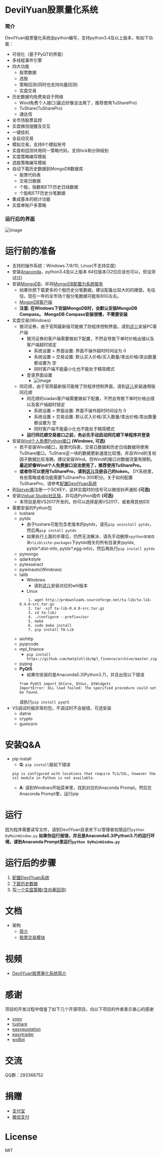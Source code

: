 # DevilYuan股票量化系统
### 简介
DevilYuan股票量化系统由python编写，支持python3.4及以上版本，有如下功能：
- 可视化（基于PyQT的界面）
- 多线程事件引擎
- 四大功能
    - 股票数据
    - 选股
    - 策略回测(同时也支持向量回测)
    - 实盘交易
- 历史数据均免费来自于网络
    - Wind免费个人接口(最近好像没法用了，推荐使用TuSharePro)
    - TuShare(TuSharePro)
    - 通达信
- 全市场股票监控
- 实盘微信提醒及交互
- 一键挂机
- 全自动交易
- 模拟交易，支持9个模拟账号
- 实盘和回测共用同一策略代码，支持tick和分钟级别
- 实盘策略编写模板
- 选股策略编写模板
- 自动下载历史数据到MongoDB数据库
    - 股票代码表
    - 交易日数据
    - 个股，指数和ETF历史日线数据
    - 个股和ETF历史分笔数据
- 集成基本的统计功能
- 实盘单账户多策略

### 运行后的界面
![image](https://github.com/moyuanz/DevilYuan/blob/master/docs/main.png)

# 运行前的准备
- 支持的操作系统：Windows 7/8/10, Linux(不支持实盘)
- 安装[Anaconda](https://www.anaconda.com/download/)，python3.4及以上版本 64位版本(32位应该也可以，但没测试过)
- 安装[MongoDB](https://www.mongodb.com/download-center#production)，并将[MongoDB配置为系统服务](https://docs.mongodb.com/manual/tutorial/install-mongodb-on-windows/#configure-a-windows-service-for-mongodb-community-edition)
    -  如果你想下载更多的个股历史分笔数据，建议配备比较大的的硬盘。毛估估，现在一年的全市场个股分笔数据可能有80G左右。
    -  [MogonDB客户端](https://robomongo.org/download)
    - **注意: 在Windows下安装MongoDB时，会默认安装MongoDB Compass。 MongoDB Compass安装很慢，不需要安装**
-  实盘交易(Windows)
    - 银河证券，由于官网最新版可能做了防程序控制界面，请到[这儿](https://github.com/moyuanz/Box/blob/master/BinaryStar3.2.exe)安装PC客户端
        - 银河证券的客户端需要做如下配置，不然会导致下单时价格出错以及客户端超时锁定
            - 系统设置 > 界面设置: 界面不操作超时时间设为 0
            - 系统设置 > 交易设置: 默认买入价格/买入数量/卖出价格/卖出数量 都设置为 空
            - 同时客户端不能最小化也不能处于精简模式
        - 登录界面设置
            - ![image](https://github.com/moyuanz/DevilYuan/blob/master/docs/trade/yhLoginUI.jpg)
    - 同花顺，由于官网最新版可能做了防程序控制界面，请到[这儿](https://github.com/shidenggui/easytrader/issues/272)安装通用版同花顺
        - 同花顺的xiadan客户端需要做如下配置，不然会导致下单时价格出错以及客户端超时锁定
            - 系统设置 > 界面设置: 界面不操作超时时间设为 0
            - 系统设置 > 交易设置: 默认买入价格/买入数量/卖出价格/卖出数量 都设置为 空
            - 同时客户端不能最小化也不能处于精简模式
        - **运行同花顺交易接口之前，务必先手动启动同花顺下单程序并登录**
- 安装[Wind个人免费Python接口](http://dajiangzhang.com/document) **(Windows, 可选)**
    - 若不安装Wind接口，股票代码表，交易日数据和历史日线数据将使用TuShare接口。TuShare这一块的数据更新速度比较慢。并且Wind的复权因子数据比较准确，建议安装Wind。但Wind的接口对数据流量有限制。**最近好像Wind个人免费接口没法使用了，推荐使用TuSharePro。**
    - **或者你可以使用TuSharePro，请到[这儿](https://tushare.pro/register?reg=124019)注册自己的token。** DY系统里，有些策略或者功能需要TuSharePro 300积分。关于如何配置TuSharePro，请参考[配置DevilYuan系统](https://github.com/moyuanz/DevilYuan/blob/master/docs/config/Config.md)
- 到[Server酱](http://sc.ftqq.com/3.version)注册一个SCKEY，这样实盘时的信号可以微信铃声通知 **(可选)**
- 安装[Vistual Studio社区版](https://www.visualstudio.com/zh-hans/)，并勾选Python插件 **(可选)**
    - 本项目是用VS2017开发的。你可以选择是用VS2017，或者用其他IDE 
- 需要安装的Python包
    - tushare
    - pytdx
        - 由于tushare可能包含老版本的pytdx，请先`pip uninstall pytdx`，然后再`pip install pytdx`
        - 如果执行上面的步骤后，仍然无法解决，请先手动删除`<python安装目录>\Lib\site-packages`下pytdx相关的所有目录夹(pytdx, pytdx*.dist-info, pytdx*.egg-info)，然后再执行`pip install pytdx`
    - pymongo
    - qdarkstyle
    - pytesseract
    - pywinauto(Windows)
    - talib
        - Windows
            - 请到[这儿](https://www.lfd.uci.edu/~gohlke/pythonlibs/#ta-lib)安装对应的whl版本
        - Linux
        ```
            1. wget http://prdownloads.sourceforge.net/ta-lib/ta-lib-0.4.0-src.tar.gz
            2. tar -xzf ta-lib-0.4.0-src.tar.gz
            3. cd ta-lib/
            4. ./configure --prefix=/usr
            5. make
            6. sudo make install
            7. pip install TA-Lib
        ```
    - aiohttp
    - pyqrcode
    - mpl_finance
        - `pip install https://github.com/matplotlib/mpl_finance/archive/master.zip`
    - pypng
    - **PyQt5**
        - 如果你安装的是Anaconda5.3(Python3.7)，并且出现以下错误
        ```
        from PyQt5 import QtCore, QtGui, QtWidgets
        ImportError: DLL load failed: The specified procedure could not be found.
        ```
        请执行`pip install pyqt5`
- VS调试时报异常的包，不调试时不会报错，可选安装
    - datrie
    - crypto
    - gunicorn

# 安装Q&A
- pip install
    - **Q**: `pip install`报如下错误
    ```
    pip is configured with locations that require TLS/SSL, however the ssl module in Python is not available.
    ```
    - **A**: 请到Windows开始菜单里，找到对应的Anaconda Prompt。然后在Anaconda Prompt里，运行pip

# 运行
因为程序需要读写文件，请到DevilYuan目录夹下以管理者权限运行`python DyMainWindow.py`
**如果你运行报错，并且是Anaconda5.3(Python3.7)的运行环境，请到Anaconda Prompt里运行`python DyMainWindow.py`**

# 运行后的步骤
1. [配置DevilYuan系统](https://github.com/moyuanz/DevilYuan/blob/master/docs/config/Config.md)
2. [下载历史数据](https://github.com/moyuanz/DevilYuan/blob/master/docs/data/DownloadHistoryData.md)
3. [写一个实盘策略(含向量回测)](https://github.com/moyuanz/DevilYuan/blob/master/docs/trade/WriteATradeStrategy.md)

# 文档
- 架构
    - [简介](https://github.com/moyuanz/DevilYuan/blob/master/docs/brief_introduction.pdf)
    - [股票交易模块](https://github.com/moyuanz/DevilYuan/blob/master/docs/trade/trade_xmind.png)

# 视频
- [DevilYuan股票量化系统简介](https://www.bilibili.com/video/av40596306?from=search&seid=3414850895710244069)

# 感谢
项目的开发过程中借鉴了如下几个开源项目，向以下项目的作者表示衷心的感谢
- [vnpy](https://github.com/vnpy/vnpy)
- [tushare](https://github.com/waditu/tushare)
- [easyquotation](https://github.com/shidenggui/easyquotation)
- [easytrader](https://github.com/shidenggui/easytrader)
- [wxBot](https://github.com/liuwons/wxBot)

# 交流

QQ群：293368752

# 捐赠
- [支付宝](https://github.com/moyuanz/DevilYuan/blob/master/docs/misc/alipay.jpg)
- [微信支付](https://github.com/moyuanz/DevilYuan/blob/master/docs/misc/wechatpay.png)

# License
MIT

